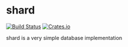 # shard
[![Build Status](https://travis-ci.org/lazear/shard.svg?branch=master)](https://travis-ci.org/lazear/shard)
[![Crates.io](https://img.shields.io/crates/v/shard.svg?maxAge=2592000)](https://crates.io/crates/shard)

shard is a very simple database implementation

